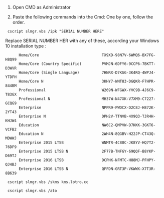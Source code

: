 1. Open CMD as Administrator

2. Paste the following commands into the Cmd: One by one, follow the order.

 <code> cscript slmgr.vbs /ipk "SERIAL NUMBER HERE" </code>
 
 Replace SERIAL NUMBER HER with any of these, according your Windows 10 installation type :
 
          Home/Core                            TX9XD-98N7V-6WMQ6-BX7FG-H8Q99        
          Home/Core (Country Specific)         PVMJN-6DFY6-9CCP6-7BKTT-D3WVR  
          Home/Core (Single Language)          7HNRX-D7KGG-3K4RQ-4WPJ4-YTDFH  
          Home/Core N                          3KHY7-WNT83-DGQKR-F7HPR-844BM 
          Professional                         W269N-WFGWX-YVC9B-4J6C9-T83GX 
          Professional N                       MH37W-N47XK-V7XM9-C7227-GCQG9 
          Enterprise                           NPPR9-FWDCX-D2C8J-H872K-2YT43 
          Enterprise N                         DPH2V-TTNVB-4X9Q3-TJR4H-KHJW4 
          Education                            NW6C2-QMPVW-D7KKK-3GKT6-VCFB2 
          Education N                          2WH4N-8QGBV-H22JP-CT43Q-MDWWJ 
          Enterprise 2015 LTSB                 WNMTR-4C88C-JK8YV-HQ7T2-76DF9
          Enterprise 2015 LTSB N               2F77B-TNFGY-69QQF-B8YKP-D69TJ 
          Enterprise 2016 LTSB                 DCPHK-NFMTC-H88MJ-PFHPY-QJ4BJ  
          Enterprise 2016 LTSB N               QFFDN-GRT3P-VKWWX-X7T3R-8B639
 
 <code> cscript slmgr.vbs /skms kms.lotro.cc </code>
 
 <code> cscript slmgr.vbs /ato </code>
